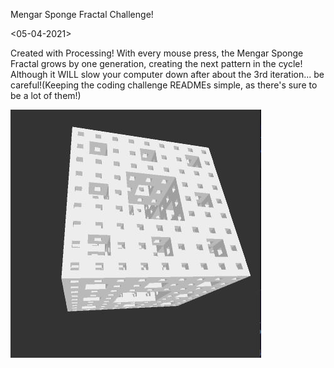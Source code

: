 Mengar Sponge Fractal Challenge!

<05-04-2021>

Created with Processing! With every mouse press, the Mengar Sponge Fractal grows by one generation, creating the next pattern in the cycle! Although it WILL slow your computer down after about the 3rd iteration... be careful!(Keeping the coding challenge READMEs simple, as there's sure to be a lot of them!)

![SpongePic](/READMEImg/Sponge.JPG)
